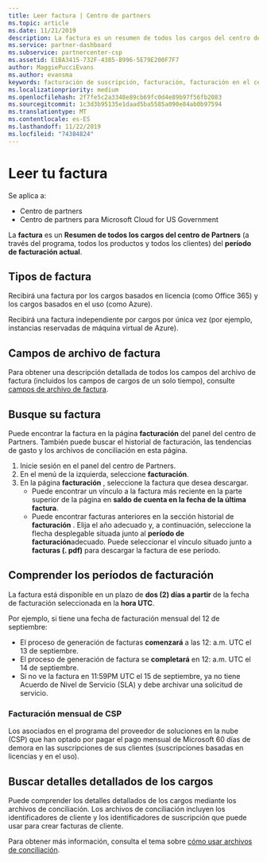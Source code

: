 ```yaml
---
title: Leer factura | Centro de partners
ms.topic: article
ms.date: 11/21/2019
description: La factura es un resumen de todos los cargos del centro de Partners (a través del programa, los productos y los clientes) del período mensual actual.
ms.service: partner-dashboard
ms.subservice: partnercenter-csp
ms.assetid: E1BA3415-732F-4385-8996-5E79E200F7F7
author: MaggiePucciEvans
ms.author: evansma
keywords: facturación de suscripción, facturación, facturación en el centro de partners, facturación del centro de partners, leer mi factura, factura, factura del centro de partners, factura CSP, ¿dónde está mi factura?
ms.localizationpriority: medium
ms.openlocfilehash: 2f7fe5c2a3348e89cb69fc0d4e89b97f56fb2083
ms.sourcegitcommit: 1c3d3b95135e1daad5ba5585a090e84ab0b97594
ms.translationtype: MT
ms.contentlocale: es-ES
ms.lasthandoff: 11/22/2019
ms.locfileid: "74384824"
---
```

# <a name="read-your-bill"></a>Leer tu factura

Se aplica a:

- Centro de partners
- Centro de partners para Microsoft Cloud for US Government

La **factura** es un **Resumen de todos los cargos del centro de Partners** (a través del programa, todos los productos y todos los clientes) del **período de facturación actual**.

## <a name="invoice-types"></a>Tipos de factura

Recibirá una factura por los cargos basados en licencia (como Office 365) y los cargos basados en el uso (como Azure).

Recibirá una factura independiente por cargos por única vez (por ejemplo, instancias reservadas de máquina virtual de Azure).

## <a name="invoice-file-fields"></a>Campos de archivo de factura

Para obtener una descripción detallada de todos los campos del archivo de factura (incluidos los campos de cargos de un solo tiempo), consulte [campos de archivo de factura](invoice-file.md).

## <a name="find-your-bill"></a>Busque su factura

Puede encontrar la factura en la página **facturación** del panel del centro de Partners. También puede buscar el historial de facturación, las tendencias de gasto y los archivos de conciliación en esta página.

1. Inicie sesión en el panel del centro de Partners.
2. En el menú de la izquierda, seleccione **facturación**.
3. En la página **facturación** , seleccione la factura que desea descargar.
    - Puede encontrar un vínculo a la factura más reciente en la parte superior de la página en **saldo de cuenta en la fecha de la última factura**.
    - Puede encontrar facturas anteriores en la sección historial de **facturación** . Elija el año adecuado y, a continuación, seleccione la flecha desplegable situada junto al **período de facturación**adecuado. Puede seleccionar el vínculo situado junto a **facturas (. pdf)** para descargar la factura de ese período.

## <a name="understand-billing-periods"></a>Comprender los períodos de facturación

La factura está disponible en un plazo de **dos (2) días a partir** de la fecha de facturación seleccionada en la **hora UTC**.

Por ejemplo, si tiene una fecha de facturación mensual del 12 de septiembre:

- El proceso de generación de facturas **comenzará** a las 12: a.m. UTC el 13 de septiembre.
- El proceso de generación de factura se **completará** en 12: a.m. UTC el 14 de septiembre.
- Si no ve la factura en 11:59PM UTC el 15 de septiembre, ya no tiene Acuerdo de Nivel de Servicio (SLA) y debe archivar una solicitud de servicio.

### <a name="csp-monthly-billing"></a>Facturación mensual de CSP

Los asociados en el programa del proveedor de soluciones en la nube (CSP) que han optado por pagar el pago mensual de Microsoft 60 días de demora en las suscripciones de sus clientes (suscripciones basadas en licencias y en el uso).

## <a name="find-itemized-details-for-charges"></a>Buscar detalles detallados de los cargos

Puede comprender los detalles detallados de los cargos mediante los archivos de conciliación. Los archivos de conciliación incluyen los identificadores de cliente y los identificadores de suscripción que puede usar para crear facturas de cliente.

Para obtener más información, consulta el tema sobre [cómo usar archivos de conciliación](use-the-reconciliation-files.md).
